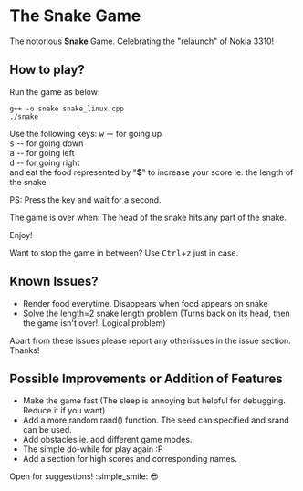 # The Snake Game
The notorious **Snake** Game. Celebrating the "relaunch" of Nokia 3310!

## How to play?
Run the game as below:
```{r, engine='bash', count_lines}
g++ -o snake snake_linux.cpp
./snake
```

Use the following keys:
<kbd>w</kbd> -- for going up <br>
<kbd>s</kbd> -- for going down <br>
<kbd>a</kbd> -- for going left <br>
<kbd>d</kbd> -- for going right <br>
and eat the food represented by "**$**" to increase your score ie. the length of the snake

PS: Press the key and wait for a second. 

The game is over when: The head of the snake hits any part of the snake. 

Enjoy!

Want to stop the game in between? Use <kbd>Ctrl</kbd>+<kbd>z</kbd> just in case.


## Known Issues?
* Render food everytime. Disappears when food appears on snake 
* Solve the length=2 snake length problem (Turns back on its head, then the game isn't over!. Logical problem)

Apart from these issues please report any otherissues in the issue section. Thanks!

## Possible Improvements or Addition of Features
* Make the game fast (The sleep is annoying but helpful for debugging. Reduce it if you want)
* Add a more random rand() function. The seed can specified and srand can be used.
* Add obstacles ie. add different game modes.
* The simple do-while for play again :P
* Add a section for high scores and corresponding names.

Open for suggestions! :simple_smile:
:sunglasses:
